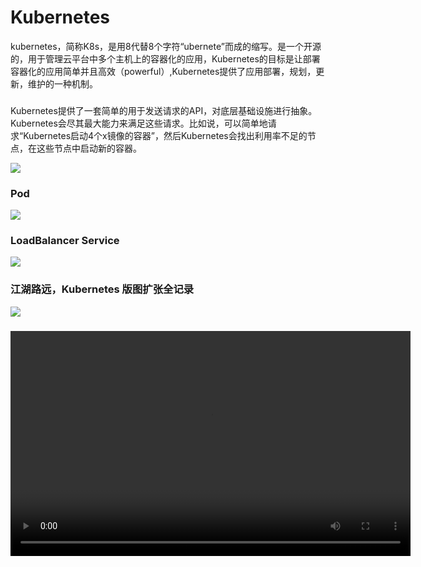 
# Kubernetes

kubernetes，简称K8s，是用8代替8个字符“ubernete”而成的缩写。是一个开源的，用于管理云平台中多个主机上的容器化的应用，Kubernetes的目标是让部署容器化的应用简单并且高效（powerful）,Kubernetes提供了应用部署，规划，更新，维护的一种机制。

### 

Kubernetes提供了一套简单的用于发送请求的API，对底层基础设施进行抽象。Kubernetes会尽其最大能力来满足这些请求。比如说，可以简单地请求“Kubernetes启动4个x镜像的容器”，然后Kubernetes会找出利用率不足的节点，在这些节点中启动新的容器。

![](http://dockone.io/uploads/article/20180424/0fb45b05694fb2ec35c3c44c984ab043.png)

### Pod

![](http://dockone.io/uploads/article/20180424/472ba22083a5b2c481afe0500ea41fd1.png)

### LoadBalancer Service

![](http://dockone.io/uploads/article/20180424/56c3f5be08699ea34146959ea12ea591.gif)

### 江湖路远，Kubernetes 版图扩张全记录

![](https://www.kubernetes.org.cn/img/2018/01/20180120095026.jpg)

### 

<div style="width: 640px;" class="wp-video"><video class="wp-video-shortcode" id="video-227-1" width="640" height="360" preload="metadata" controls="controls"><source type="video/mp4" src="https://dn-linuxcn.qbox.me/The%20Illustrated%20Children%27s%20Guide%20to%20Kubernetes-4ht22ReBjno.mp4?_=1" /><a href="https://dn-linuxcn.qbox.me/The%20Illustrated%20Children%27s%20Guide%20to%20Kubernetes-4ht22ReBjno.mp4">https://dn-linuxcn.qbox.me/The%20Illustrated%20Children%27s%20Guide%20to%20Kubernetes-4ht22ReBjno.mp4</a></video></div>
